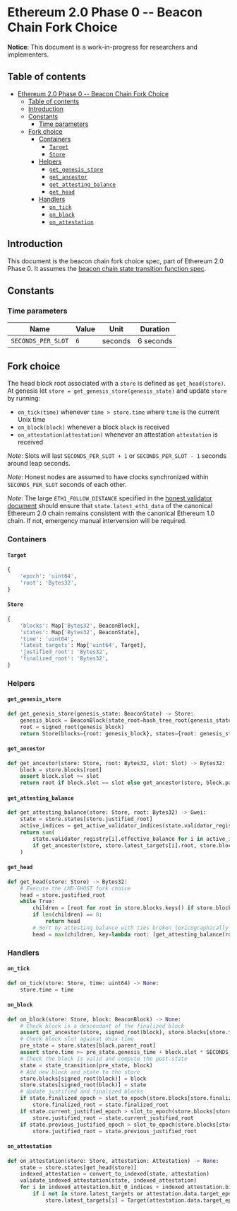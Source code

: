 # Ethereum 2.0 Phase 0 -- Beacon Chain Fork Choice

**Notice**: This document is a work-in-progress for researchers and implementers.

## Table of contents
<!-- TOC -->

- [Ethereum 2.0 Phase 0 -- Beacon Chain Fork Choice](#ethereum-20-phase-0----beacon-chain-fork-choice)
    - [Table of contents](#table-of-contents)
    - [Introduction](#introduction)
    - [Constants](#constants)
        - [Time parameters](#time-parameters)
    - [Fork choice](#fork-choice)
        - [Containers](#containers)
            - [`Target`](#target)
            - [`Store`](#store)
        - [Helpers](#helpers)
            - [`get_genesis_store`](#get_genesis_store)
            - [`get_ancestor`](#get_ancestor)
            - [`get_attesting_balance`](#get_attesting_balance)
            - [`get_head`](#get_head)
        - [Handlers](#handlers)
            - [`on_tick`](#on_tick)
            - [`on_block`](#on_block)
            - [`on_attestation`](#on_attestation)

<!-- /TOC -->

## Introduction

This document is the beacon chain fork choice spec, part of Ethereum 2.0 Phase 0. It assumes the [beacon chain state transition function spec](./0_beacon-chain.md).

## Constants

### Time parameters

| Name | Value | Unit | Duration |
| - | - | :-: | :-: |
| `SECONDS_PER_SLOT` | `6` | seconds | 6 seconds |

## Fork choice

The head block root associated with a `store` is defined as `get_head(store)`. At genesis let `store = get_genesis_store(genesis_state)` and update `store` by running:

* `on_tick(time)` whenever `time > store.time` where `time` is the current Unix time
* `on_block(block)` whenever a block `block` is received
* `on_attestation(attestation)` whenever an attestation `attestation` is received

*Note*: Slots will last `SECONDS_PER_SLOT + 1` or `SECONDS_PER_SLOT - 1` seconds around leap seconds.

*Note*: Honest nodes are assumed to have clocks synchronized within `SECONDS_PER_SLOT` seconds of each other.

*Note*: The large `ETH1_FOLLOW_DISTANCE` specified in the [honest validator document](https://github.com/ethereum/eth2.0-specs/blob/dev/specs/validator/0_beacon-chain-validator.md) should ensure that `state.latest_eth1_data` of the canonical Ethereum 2.0 chain remains consistent with the canonical Ethereum 1.0 chain. If not, emergency manual intervension will be required.

### Containers

#### `Target`

```python
{
    'epoch': 'uint64',
    'root': 'Bytes32', 
}
```

#### `Store`

```python
{
    'blocks': Map['Bytes32', BeaconBlock],
    'states': Map['Bytes32', BeaconState],
    'time': 'uint64',
    'latest_targets': Map['uint64', Target],
    'justified_root': 'Bytes32',
    'finalized_root': 'Bytes32',
}
```

### Helpers

#### `get_genesis_store`

```python
def get_genesis_store(genesis_state: BeaconState) -> Store:
    genesis_block = BeaconBlock(state_root=hash_tree_root(genesis_state))
    root = signed_root(genesis_block)
    return Store(blocks={root: genesis_block}, states={root: genesis_state}, finalized_root=root, justified_root=root)
```

#### `get_ancestor`

```python
def get_ancestor(store: Store, root: Bytes32, slot: Slot) -> Bytes32:
    block = store.blocks[root]
    assert block.slot >= slot
    return root if block.slot == slot else get_ancestor(store, block.parent_root, slot)
```

#### `get_attesting_balance`

```python
def get_attesting_balance(store: Store, root: Bytes32) -> Gwei:
    state = store.states[store.justified_root]
    active_indices = get_active_validator_indices(state.validator_registry, slot_to_epoch(state.slot))
    return sum(
        state.validator_registry[i].effective_balance for i in active_indices
        if get_ancestor(store, store.latest_targets[i].root, store.blocks[root].slot) == root
    )
```

#### `get_head`

```python
def get_head(store: Store) -> Bytes32:
    # Execute the LMD-GHOST fork choice
    head = store.justified_root
    while True:
        children = [root for root in store.blocks.keys() if store.blocks[root].parent_root == head]
        if len(children) == 0:
            return head
        # Sort by attesting balance with ties broken lexicographically
        head = max(children, key=lambda root: (get_attesting_balance(root), root))
```

### Handlers

#### `on_tick`

```python
def on_tick(store: Store, time: uint64) -> None:
    store.time = time
```

#### `on_block`

```python
def on_block(store: Store, block: BeaconBlock) -> None:
    # Check block is a descendant of the finalized block
    assert get_ancestor(store, signed_root(block), store.blocks[store.finalized_root].slot) == store.finalized_root
    # Check block slot against Unix time
    pre_state = store.states[block.parent_root]
    assert store.time >= pre_state.genesis_time + block.slot * SECONDS_PER_SLOT
    # Check the block is valid and compute the post-state
    state = state_transition(pre_state, block)
    # Add new block and state to the store
    store.blocks[signed_root(block)] = block
    store.states[signed_root(block)] = state
    # Update justified and finalized blocks
    if state.finalized_epoch > slot_to_epoch(store.blocks[store.finalized_root].slot):
        store.finalized_root = state.finalized_root
    if state.current_justified_epoch > slot_to_epoch(store.blocks[store.justified_root].slot):
        store.justified_root = state.current_justified_root
    if state.previous_justified_epoch > slot_to_epoch(store.blocks[store.justified_root].slot):
        store.justified_root = state.previous_justified_root
```

#### `on_attestation`

```python
def on_attestation(store: Store, attestation: Attestation) -> None:
    state = store.states[get_head(store)]
    indexed_attestation = convert_to_indexed(state, attestation)
    validate_indexed_attestation(state, indexed_attestation)
    for i in indexed_attestation.bit_0_indices + indexed_attestation.bit_1_indices:
        if i not in store.latest_targets or attestation.data.target_epoch > store.latest_targets[i].epoch:
            store.latest_targets[i] = Target(attestation.data.target_epoch, attestation.data.target_root)
```
